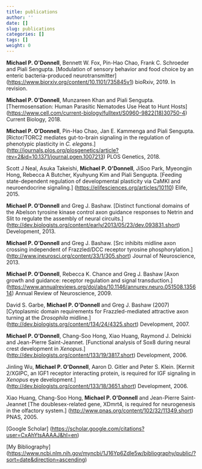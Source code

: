 ```yaml
---
title: publications
author: ''
date: []
slug: publications
categories: []
tags: []
weight: 0
---
```


**Michael P. O'Donnell**, Bennett W. Fox, Pin-Hao Chao, Frank C. Schroeder and Piali Sengupta. [Modulation of sensory behavior and food choice by an enteric bacteria-produced neurotransmitter] (https://www.biorxiv.org/content/10.1101/735845v1) bioRxiv, 2019. In revision. 

**Michael P. O'Donnell**, Munzareen Khan and Piali Sengupta. [Thermosensation: Human Parasitic Nematodes Use Heat to Hunt Hosts] (https://www.cell.com/current-biology/fulltext/S0960-9822(18)30750-4) Current Biology, 2018.

**Michael P. O’Donnell**, Pin-Hao Chao, Jan E. Kammenga and Piali Sengupta. [Rictor/TORC2 mediates gut-to-brain signaling in the regulation of phenotypic plasticity in *C. elegans*.] (http://journals.plos.org/plosgenetics/article?rev=2&id=10.1371/journal.pgen.1007213) PLOS Genetics, 2018.

Scott J Neal, Asuka Takeishi, **Michael P. O'Donnell**, JiSoo Park, Myeongjin Hong, Rebecca A Butcher, Kyuhyung Kim and Piali Sengupta. [Feeding state-dependent regulation of developmental plasticity via CaMKI and neuroendocrine signaling.] (https://elifesciences.org/articles/10110) Elife, 2015. 

**Michael P. O'Donnell** and Greg J. Bashaw. [Distinct functional domains of the Abelson tyrosine kinase control axon guidance responses to Netrin and Slit to regulate the assembly of neural circuits.] (http://dev.biologists.org/content/early/2013/05/23/dev.093831.short) Development, 2013.

**Michael P. O'Donnell** and Greg J. Bashaw. [Src inhibits midline axon crossing independent of Frazzled/DCC receptor tyrosine phosphorylation.] (http://www.jneurosci.org/content/33/1/305.short) Journal of Neuroscience, 2013.

**Michael P. O'Donnell**, Rebecca K. Chance and Greg J. Bashaw [Axon growth and guidance: receptor  regulation and signal transduction.] (https://www.annualreviews.org/doi/abs/10.1146/annurev.neuro.051508.135614) Annual Review of Neuroscience, 2009.

David S. Garbe, **Michael P. O'Donnell** and Greg J. Bashaw (2007) [Cytoplasmic domain requirements for Frazzled-mediated attractive axon turning at the *Drosophila* midline.] (http://dev.biologists.org/content/134/24/4325.short) Development, 2007.

**Michael P. O'Donnell**, Chang-Soo Hong, Xiao Huang, Raymond J. Delnicki and Jean-Pierre Saint-Jeannet. [Functional analysis of Sox8 during neural crest development in *Xenopus*.] (http://dev.biologists.org/content/133/19/3817.short) Development, 2006.

Jinling Wu, **Michael P. O'Donnell**, Aaron D. Gitler and Peter S. Klein. [Kermit 2/XGIPC, an IGF1 receptor interacting protein, is required for IGF signaling in *Xenopus* eye development.] (http://dev.biologists.org/content/133/18/3651.short) Development, 2006.

Xiao Huang, Chang-Soo Hong, **Michael P. O'Donnell** and Jean-Pierre Saint-Jeannet [The doublesex-related gene, XDmrt4, is required for neurogenesis in the olfactory system.] (http://www.pnas.org/content/102/32/11349.short) PNAS, 2005.

[Google Scholar] (https://scholar.google.com/citations?user=CxAhYtsAAAAJ&hl=en)

[My Bibliography] (https://www.ncbi.nlm.nih.gov/myncbi/1J16Yp6Zdle5w/bibliography/public/?sort=date&direction=ascending)
